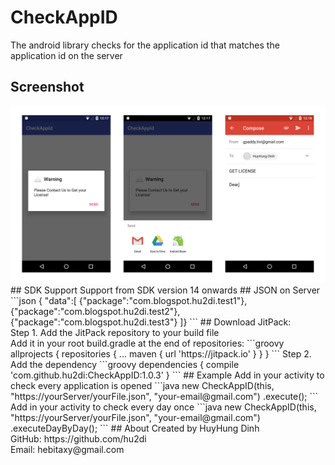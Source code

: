 # CheckAppID
The android library checks for the application id that matches the application id on the server
## Screenshot
<img src="https://raw.githubusercontent.com/hu2di/CheckAppID/master/Screenshot/screenshot.png">
## SDK Support
Support from SDK version 14 onwards
## JSON on Server
```json
{ "data":[
	{"package":"com.blogspot.hu2di.test1"},
	{"package":"com.blogspot.hu2di.test2"},
	{"package":"com.blogspot.hu2di.test3"}
]}
```
## Download
JitPack:<br>
Step 1. Add the JitPack repository to your build file<br>
Add it in your root build.gradle at the end of repositories:
```groovy
allprojects {
	repositories {
		...
		maven { url 'https://jitpack.io' }
	}
}
```
Step 2. Add the dependency
```groovy
dependencies {
    compile 'com.github.hu2di:CheckAppID:1.0.3'
}
```
## Example
Add in your activity to check every application is opened
```java
new CheckAppID(this,
                "https://yourServer/yourFile.json",
                "your-email@gmail.com")
                .execute();
```
Add in your activity to check every day once
```java
new CheckAppID(this,
                "https://yourServer/yourFile.json",
                "your-email@gmail.com")
                .executeDayByDay();
```
## About
Created by HuyHung Dinh<br>
GitHub: https://github.com/hu2di<br>
Email: hebitaxy@gmail.com
